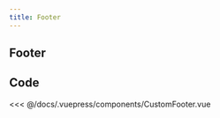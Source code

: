 ```yaml
---
title: Footer
---
```


## Footer

<CustomFooter />

## Code

<<< @/docs/.vuepress/components/CustomFooter.vue

